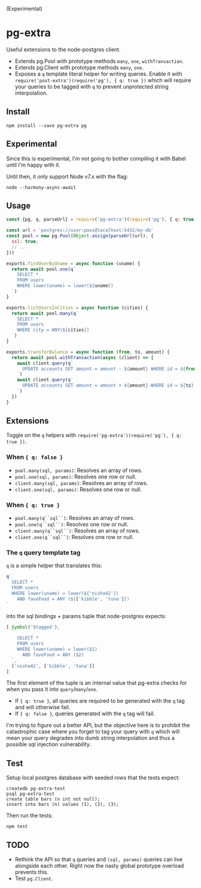 
(Experimental)

# pg-extra

Useful extensions to the node-postgres client.

- Extends pg.Pool with prototype methods `many`, `one`, `withTransaction`.
- Extends pg.Client with prototype methods `many`, `one`.
- Exposes a `q` template literal helper for writing queries.
  Enable it with `require('post-extra')(require('pg'), { q: true })`
  which will require your queries to be tagged with `q` to prevent
  unprotected string interpolation.

## Install

    npm install --save pg-extra pg

## Experimental

Since this is experimental, I'm not going to bother compiling it with Babel
until I'm happy with it.

Until then, it only support Node v7.x with the flag:

    node --harmony-async-await

## Usage

``` javascript
const {pg, q, parseUrl} = require('pg-extra')(require('pg'), { q: true })

const url = 'postgres://user:pass@localhost:5432/my-db'
const pool = new pg.Pool(Object.assign(parseUrl(url), {
  ssl: true,
  // ...
}))

exports.findUserByUname = async function (uname) {
  return await pool.one(q`
    SELECT *
    FROM users
    WHERE lower(uname) = lower(${uname})
  `)
}

exports.listUsersInCities = async function (cities) {
  return await pool.many(q`
    SELECT *
    FROM users
    WHERE city = ANY(${cities})
  `)
}

exports.transferBalance = async function (from, to, amount) {
  return await pool.withTransaction(async (client) => {
    await client.query(q`
      UPDATE accounts SET amount = amount - ${amount} WHERE id = ${from}
    `)
    await client.query(q`
      UPDATE accounts SET amount = amount + ${amount} WHERE id = ${to}
    `)
  })
}
```

## Extensions

Toggle on the `q` helpers with `require('pg-extra')(require('pg'), { q: true })`.

### When `{ q: false }`

- `pool.many(sql, params)`: Resolves an array of rows.
- `pool.one(sql, params)`: Resolves one row or null.
- `client.many(sql, params)`: Resolves an array of rows.
- `client.one(sql, params)`: Resolves one row or null.

### When `{ q: true }`

- `pool.many(q``sql``)`: Resolves an array of rows.
- `pool.one(q``sql``)`: Resolves one row or null.
- `client.many(q``sql``)`: Resolves an array of rows.
- `client.one(q``sql``)`: Resolves one row or null.

### The `q` query template tag

`q` is a simple helper that translates this:

``` javascript
q`
  SELECT *
  FROM users
  WHERE lower(uname) = lower(${'nisha42'})
    AND faveFood = ANY (${['kibble', 'tuna']})
`
```

into the sql bindings + params tuple that node-postgres expects:

``` javascript
[ Symbol('$tagged'),
  `
    SELECT *
    FROM users
    WHERE lower(uname) = lower($1)
      AND faveFood = ANY ($2)
  `,
  ['nisha42', ['kibble', 'tuna']]
]
```

The first element of the tuple is an internal value that pg-extra checks for
when you pass it into `query`/`many`/`one`.

- If `{ q: true }`, all queries are required to be generated with
  the `q` tag and will otherwise fail.
- If `{ q: false }`, queries generated with the `q` tag will fail.

I'm trying to figure out a better API, but the objective here is to prohibit the
catastrophic case where you forget to tag your query with `q` which
will mean your query degrades into dumb string interpolation and thus
a possible sql injection vulnerability.

## Test

Setup local postgres database with seeded rows that the tests expect:

    createdb pg-extra-test
    psql pg-extra-test
    create table bars (n int not null);
    insert into bars (n) values (1), (2), (3);

Then run the tests:

    npm test

## TODO

- Rethink the API so that `q` queries and `(sql, params)` queries can
  live alongside each other. Right now the nasty global prototype overload
  prevents this.
- Test `pg.Client`.

